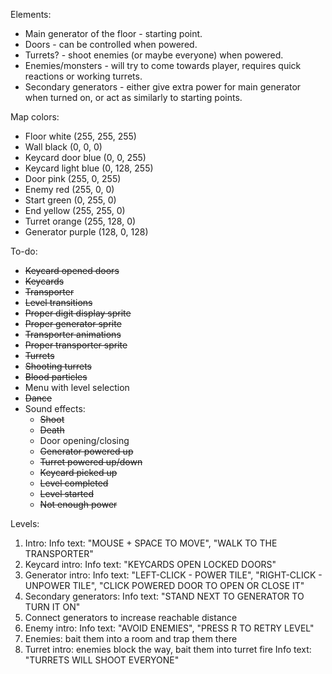 Elements:
* Main generator of the floor - starting point.
* Doors - can be controlled when powered.
* Turrets? - shoot enemies (or maybe everyone) when powered.
* Enemies/monsters - will try to come towards player, requires quick reactions or working turrets.
* Secondary generators - either give extra power for main generator when turned on, or act as similarly to starting points.

Map colors:
* Floor         white (255, 255, 255)
* Wall          black (0, 0, 0)
* Keycard door  blue (0, 0, 255)
* Keycard       light blue (0, 128, 255)
* Door          pink (255, 0, 255)
* Enemy         red (255, 0, 0)
* Start         green (0, 255, 0)
* End           yellow (255, 255, 0)
* Turret        orange (255, 128, 0)
* Generator     purple (128, 0, 128)

To-do:
* ~~Keycard opened doors~~
* ~~Keycards~~
* ~~Transporter~~
* ~~Level transitions~~
* ~~Proper digit display sprite~~
* ~~Proper generator sprite~~
* ~~Transporter animations~~
* ~~Proper transporter sprite~~
* ~~Turrets~~
* ~~Shooting turrets~~
* ~~Blood particles~~
* Menu with level selection
* ~~Dance~~
* Sound effects:
    * ~~Shoot~~
    * ~~Death~~
    * Door opening/closing
    * ~~Generator powered up~~
    * ~~Turret powered up/down~~
    * ~~Keycard picked up~~
    * ~~Level completed~~
    * ~~Level started~~
    * ~~Not enough power~~

Levels:
1. Intro:
   Info text: "MOUSE + SPACE TO MOVE", "WALK TO THE TRANSPORTER"
2. Keycard intro:
   Info text: "KEYCARDS OPEN LOCKED DOORS"
3. Generator intro:
   Info text: "LEFT-CLICK - POWER TILE", "RIGHT-CLICK - UNPOWER TILE",
   "CLICK POWERED DOOR TO OPEN OR CLOSE IT"
4. Secondary generators:
   Info text: "STAND NEXT TO GENERATOR TO TURN IT ON"
5. Connect generators to increase reachable distance
6. Enemy intro:
   Info text: "AVOID ENEMIES", "PRESS R TO RETRY LEVEL"
7. Enemies: bait them into a room and trap them there
8. Turret intro: enemies block the way, bait them into turret fire
   Info text: "TURRETS WILL SHOOT EVERYONE"